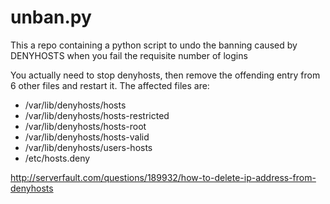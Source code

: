 # unban.py
This a repo containing a python script to undo the banning caused by DENYHOSTS when you fail the requisite number of logins

You actually need to stop denyhosts, then remove the offending entry from 6 other files and restart it.
The affected files are:
* /var/lib/denyhosts/hosts
* /var/lib/denyhosts/hosts-restricted
* /var/lib/denyhosts/hosts-root
* /var/lib/denyhosts/hosts-valid
* /var/lib/denyhosts/users-hosts
* /etc/hosts.deny

http://serverfault.com/questions/189932/how-to-delete-ip-address-from-denyhosts